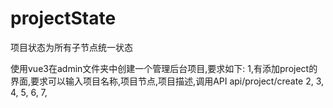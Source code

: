 # projectState

项目状态为所有子节点统一状态

使用vue3在admin文件夹中创建一个管理后台项目,要求如下:
1,有添加project的界面,要求可以输入项目名称,项目节点,项目描述,调用API api/project/create
2,
3,
4,
5,
6,
7,
